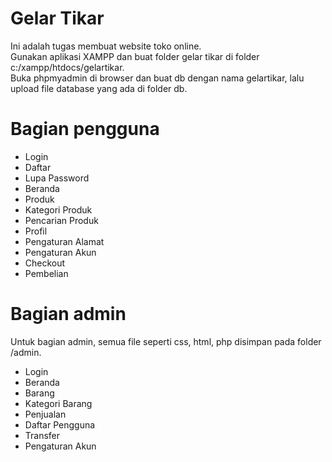 # Gelar Tikar
Ini adalah tugas membuat website toko online. <br>
Gunakan aplikasi XAMPP dan buat folder gelar tikar di folder c:/xampp/htdocs/gelartikar.<br>
Buka phpmyadmin di browser dan buat db dengan nama gelartikar, lalu upload file database yang ada di folder db.<br>

# Bagian pengguna
+ Login
+ Daftar
+ Lupa Password
+ Beranda
+ Produk
+ Kategori Produk
+ Pencarian Produk
+ Profil
+ Pengaturan Alamat
+ Pengaturan Akun
+ Checkout
+ Pembelian

# Bagian admin
Untuk bagian admin, semua file seperti css, html, php disimpan pada folder /admin.
+ Login
+ Beranda
+ Barang
+ Kategori Barang
+ Penjualan
+ Daftar Pengguna
+ Transfer
+ Pengaturan Akun
